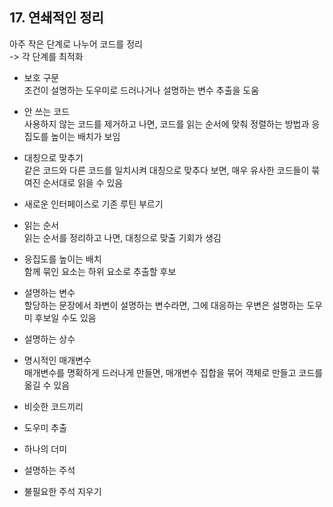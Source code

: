 ## 17. 연쇄적인 정리

아주 작은 단계로 나누어 코드를 정리  
-> 각 단계를 최적화  

- 보호 구문  
조건이 설명하는 도우미로 드러나거나 설명하는 변수 추출을 도움

- 안 쓰는 코드  
사용하지 않는 코드를 제거하고 나면, 코드를 읽는 순서에 맞춰 정렬하는 방법과 응집도를 높이는 배치가 보임  

- 대칭으로 맞추기  
같은 코드와 다른 코드를 일치시켜 대칭으로 맞추다 보면, 매우 유사한 코드들이 묶여진 순서대로 읽을 수 있음  

- 새로운 인터페이스로 기존 루틴 부르기  


- 읽는 순서  
읽는 순서를 정리하고 나면, 대칭으로 맞출 기회가 생김  

- 응집도를 높이는 배치  
함께 묶인 요소는 하위 요소로 추출할 후보  

- 설명하는 변수  
할당하는 문장에서 좌변이 설명하는 변수라면, 그에 대응하는 우변은 설명하는 도우미 후보일 수도 있음  

- 설명하는 상수  


- 명시적인 매개변수  
매개변수를 명확하게 드러나게 만들면, 매개변수 집합을 묶어 객체로 만들고 코드를 옮길 수 있음

- 비슷한 코드끼리  

- 도우미 추출  

- 하나의 더미  

- 설명하는 주석  

- 불필요한 주석 지우기
